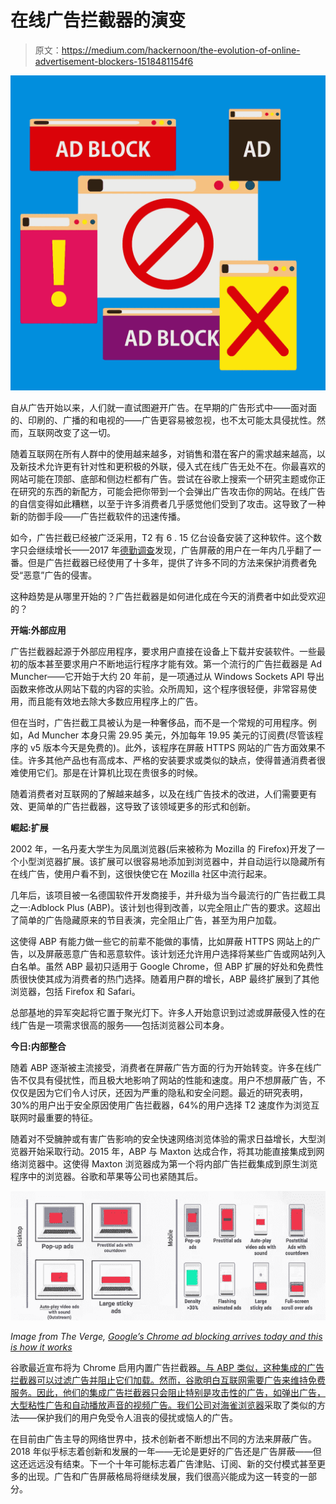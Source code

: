 # 在线广告拦截器的演变

> 原文：<https://medium.com/hackernoon/the-evolution-of-online-advertisement-blockers-1518481154f6>

![](img/e51294d94abd2a890212a2fdb47a72d5.png)

自从广告开始以来，人们就一直试图避开广告。在早期的广告形式中——面对面的、印刷的、广播的和电视的——广告更容易被忽视，也不太可能太具侵扰性。然而，互联网改变了这一切。

随着互联网在所有人群中的使用越来越多，对销售和潜在客户的需求越来越高，以及新技术允许更有针对性和更积极的外联，侵入式在线广告无处不在。你最喜欢的网站可能在顶部、底部和侧边栏都有广告。尝试在谷歌上搜索一个研究主题或你正在研究的东西的新配方，可能会把你带到一个会弹出广告攻击你的网站。在线广告的自信变得如此糟糕，以至于许多消费者几乎感觉他们受到了攻击。这导致了一种新的防御手段——广告拦截软件的迅速传播。

如今，广告拦截已经被广泛采用，T2 有 6 . 15 亿台设备安装了这种软件。这个数字只会继续增长——2017 年[德勤调查](https://www2.deloitte.com/content/dam/Deloitte/global/Images/infographics/technologymediatelecommunications/gx-deloitte-tmt-2018-adblocking-media-report.pdf)发现，广告屏蔽的用户在一年内几乎翻了一番。但是广告拦截器已经使用了十多年，提供了许多不同的方法来保护消费者免受“恶意”广告的侵害。

这种趋势是从哪里开始的？广告拦截器是如何进化成在今天的消费者中如此受欢迎的？

**开端:外部应用**

广告拦截器起源于外部应用程序，要求用户直接在设备上下载并安装软件。一些最初的版本甚至要求用户不断地运行程序才能有效。第一个流行的广告拦截器是 Ad Muncher——它开始于大约 20 年前，是一项通过从 Windows Sockets API 导出函数来修改从网站下载的内容的实验。众所周知，这个程序很轻便，非常容易使用，而且能有效地去除大多数应用程序上的广告。

但在当时，广告拦截工具被认为是一种奢侈品，而不是一个常规的可用程序。例如，Ad Muncher 本身只需 29.95 美元，外加每年 19.95 美元的订阅费(尽管该程序的 v5 版本今天是免费的)。此外，该程序在屏蔽 HTTPS 网站的广告方面效果不佳。许多其他产品也有高成本、严格的安装要求或类似的缺点，使得普通消费者很难使用它们。那是在计算机比现在贵很多的时候。

随着消费者对互联网的了解越来越多，以及在线广告技术的改进，人们需要更有效、更简单的广告拦截器，这导致了该领域更多的形式和创新。

**崛起:扩展**

2002 年，一名丹麦大学生为凤凰浏览器(后来被称为 Mozilla 的 Firefox)开发了一个小型浏览器扩展。该扩展可以很容易地添加到浏览器中，并自动运行以隐藏所有在线广告，使用户看不到，这很快使它在 Mozilla 社区中流行起来。

几年后，该项目被一名德国软件开发商接手，并升级为当今最流行的广告拦截工具之一:Adblock Plus (ABP)。该计划也得到改善，以完全阻止广告的要求。这超出了简单的广告隐藏原来的节目表演，完全阻止广告，甚至为用户加载。

这使得 ABP 有能力做一些它的前辈不能做的事情，比如屏蔽 HTTPS 网站上的广告，以及屏蔽恶意广告和恶意软件。该计划还允许用户选择将某些广告或网站列入白名单。虽然 ABP 最初只适用于 Google Chrome，但 ABP 扩展的好处和免费性质很快使其成为消费者的热门选择。随着用户群的增长，ABP 最终扩展到了其他浏览器，包括 Firefox 和 Safari。

总部基地的异军突起将它置于聚光灯下。许多人开始意识到过滤或屏蔽侵入性的在线广告是一项需求很高的服务——包括浏览器公司本身。

**今日:内部整合**

随着 ABP 逐渐被主流接受，消费者在屏蔽广告方面的行为开始转变。许多在线广告不仅具有侵扰性，而且极大地影响了网站的性能和速度。用户不想屏蔽广告，不仅仅是因为它们令人讨厌，还因为严重的隐私和安全问题。最近的研究表明，30%的用户出于安全原因使用广告拦截器，64%的用户选择 T2 速度作为浏览互联网时最重要的特征。

随着对不受臃肿或有害广告影响的安全快速网络浏览体验的需求日益增长，大型浏览器开始采取行动。2015 年，ABP 与 Maxton 达成合作，将其功能直接集成到网络浏览器中。这使得 Maxton 浏览器成为第一个将内部广告拦截集成到原生浏览程序中的浏览器。谷歌和苹果等公司也紧随其后。

![](img/176fbf076373f6099f9b0fdee7b6448f.png)

*Image from The Verge,* [*Google’s Chrome ad blocking arrives today and this is how it works*](https://www.theverge.com/2018/2/14/17011266/google-chrome-ad-blocker-features)

谷歌最近宣布将为 Chrome 启用内置广告拦截器[。与 ABP 类似，这种集成的广告拦截器可以过滤广告并阻止它们加载。然而，谷歌明白互联网需要广告来维持免费服务。因此，他们的集成广告拦截器只会阻止特别是攻击性的广告，如弹出广告，大型粘性广告和自动播放声音的视频广告。我们公司对](https://www.theverge.com/2018/2/14/17011266/google-chrome-ad-blocker-features)[海雀浏览器](https://www.cloudmosa.com/apps/)采取了类似的方法——保护我们的用户免受令人沮丧的侵扰或恼人的广告。

在目前由广告主导的网络世界中，技术创新者不断想出不同的方法来屏蔽广告。2018 年似乎标志着创新和发展的一年——无论是更好的广告还是广告屏蔽——但这还远远没有结束。下一个十年可能标志着广告津贴、订阅、新的交付模式甚至更多的出现。广告和广告屏蔽格局将继续发展，我们很高兴能成为这一转变的一部分。